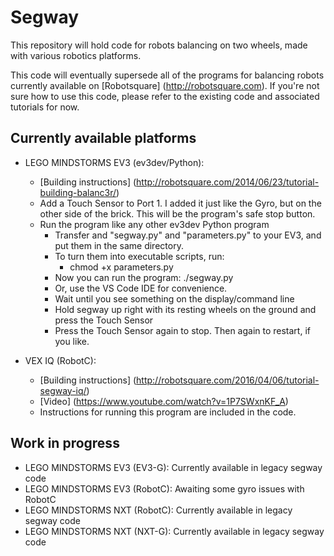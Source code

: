 # Segway
This repository will hold code for robots balancing on two wheels, made with various robotics platforms.

This code will eventually supersede all of the programs for balancing robots currently available on [Robotsquare] (http://robotsquare.com). If you're not sure how to use this code, please refer to the existing code and associated tutorials for now.

## Currently available platforms

- LEGO MINDSTORMS EV3 (ev3dev/Python):
  - [Building instructions] (http://robotsquare.com/2014/06/23/tutorial-building-balanc3r/)
  - Add a Touch Sensor to Port 1. I added it just like the Gyro, but on the other side of the brick. This will be the program's safe stop button.
  - Run the program like any other ev3dev Python program
     - Transfer and "segway.py" and "parameters.py" to your EV3, and put them in the same directory.
     - To turn them into executable scripts, run:
        - chmod +x parameters.py
     - Now you can run the program: ./segway.py   
     - Or, use the VS Code IDE for convenience.
     - Wait until you see something on the display/command line
     - Hold segway up right with its resting wheels on the ground and press the Touch Sensor
     - Press the Touch Sensor again to stop. Then again to restart, if you like.

- VEX IQ (RobotC):
  - [Building instructions] (http://robotsquare.com/2016/04/06/tutorial-segway-iq/)
  - [Video] (https://www.youtube.com/watch?v=1P7SWxnKF_A)
  - Instructions for running this program are included in the code.

## Work in progress

- LEGO MINDSTORMS EV3 (EV3-G):  Currently available in legacy segway code
- LEGO MINDSTORMS EV3 (RobotC): Awaiting some gyro issues with RobotC
- LEGO MINDSTORMS NXT (RobotC): Currently available in legacy segway code
- LEGO MINDSTORMS NXT (NXT-G):  Currently available in legacy segway code
